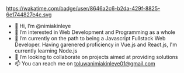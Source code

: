 https://wakatime.com/badge/user/8646a2c6-b2da-429f-8825-6e1744827e4c.svg

- 👋 Hi, I’m @nimiakinleye
- 👀 I’m interested in Web Development and Programming as a whole
- 🌱 I’m currently on the path to being a Javascript Fullstack Web Developer. Having garenered proficiency in Vue.js and React.js, I'm currently learning Node.js
- 💞️ I’m looking to collaborate on projects aimed at providing solutions
- 📫 You can reach me on toluwanimiakinleye01@gmail.com

<!---
nimiakinleye/nimiakinleye is a ✨ special ✨ repository because its `README.md` (this file) appears on your GitHub profile.
You can click the Preview link to take a look at your changes.
--->
